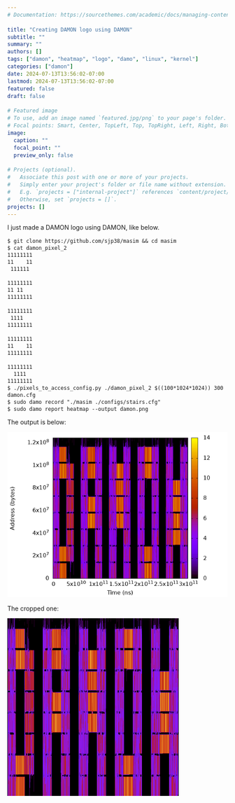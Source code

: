 ```yaml
---
# Documentation: https://sourcethemes.com/academic/docs/managing-content/

title: "Creating DAMON logo using DAMON"
subtitle: ""
summary: ""
authors: []
tags: ["damon", "heatmap", "logo", "damo", "linux", "kernel"]
categories: ["damon"]
date: 2024-07-13T13:56:02-07:00
lastmod: 2024-07-13T13:56:02-07:00
featured: false
draft: false

# Featured image
# To use, add an image named `featured.jpg/png` to your page's folder.
# Focal points: Smart, Center, TopLeft, Top, TopRight, Left, Right, BottomLeft, Bottom, BottomRight.
image:
  caption: ""
  focal_point: ""
  preview_only: false

# Projects (optional).
#   Associate this post with one or more of your projects.
#   Simply enter your project's folder or file name without extension.
#   E.g. `projects = ["internal-project"]` references `content/project/deep-learning/index.md`.
#   Otherwise, set `projects = []`.
projects: []
---
```


I just made a DAMON logo using DAMON, like below.

```
$ git clone https://github.com/sjp38/masim && cd masim
$ cat damon_pixel_2
11111111
11    11
 111111

11111111
11 11
11111111

11111111
 1111
11111111

11111111
11    11
11111111

11111111
  1111
11111111
$ ./pixels_to_access_config.py ./damon_pixel_2 $((100*1024*1024)) 300 damon.cfg
$ sudo damo record "./masim ./configs/stairs.cfg"
$ sudo damo report heatmap --output damon.png
```

The output is below:

![DAMON logo](/img/damon_logo.png)

The cropped one:

![Cropped DAMON logo](/img/damon_logo_cropped.png)
